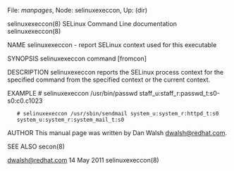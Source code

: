 File: *manpages*,  Node: selinuxexeccon,  Up: (dir)

selinuxexeccon(8)     SELinux Command Line documentation     selinuxexeccon(8)



NAME
       selinuxexeccon - report SELinux context used for this executable

SYNOPSIS
       selinuxexeccon command [fromcon]

DESCRIPTION
       selinuxexeccon  reports  the  SELinux process context for the specified
       command from the specified context or the current context.

EXAMPLE
       # selinuxexeccon /usr/bin/passwd
       staff_u:staff_r:passwd_t:s0-s0:c0.c1023

       # selinuxexeccon /usr/sbin/sendmail system_u:system_r:httpd_t:s0
       system_u:system_r:system_mail_t:s0

AUTHOR
       This manual page was written by Dan Walsh <dwalsh@redhat.com>.

SEE ALSO
       secon(8)



dwalsh@redhat.com                 14 May 2011                selinuxexeccon(8)
